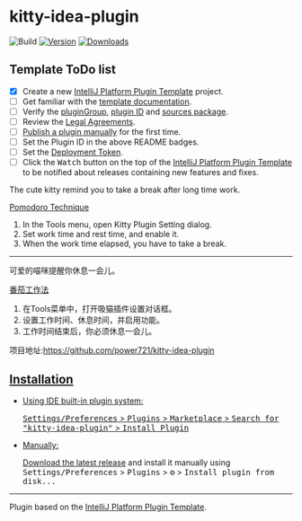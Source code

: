 # kitty-idea-plugin

![Build](https://github.com/power721/kitty-idea-plugin/workflows/Build/badge.svg)
[![Version](https://img.shields.io/jetbrains/plugin/v/PLUGIN_ID.svg)](https://plugins.jetbrains.com/plugin/PLUGIN_ID)
[![Downloads](https://img.shields.io/jetbrains/plugin/d/PLUGIN_ID.svg)](https://plugins.jetbrains.com/plugin/PLUGIN_ID)

## Template ToDo list
- [x] Create a new [IntelliJ Platform Plugin Template][template] project.
- [ ] Get familiar with the [template documentation][template].
- [ ] Verify the [pluginGroup](/gradle.properties), [plugin ID](/src/main/resources/META-INF/plugin.xml) and [sources package](/src/main/kotlin).
- [ ] Review the [Legal Agreements](https://plugins.jetbrains.com/docs/marketplace/legal-agreements.html).
- [ ] [Publish a plugin manually](https://plugins.jetbrains.com/docs/intellij/publishing-plugin.html?from=IJPluginTemplate) for the first time.
- [ ] Set the Plugin ID in the above README badges.
- [ ] Set the [Deployment Token](https://plugins.jetbrains.com/docs/marketplace/plugin-upload.html).
- [ ] Click the <kbd>Watch</kbd> button on the top of the [IntelliJ Platform Plugin Template][template] to be notified about releases containing new features and fixes.

<!-- Plugin description -->
<p>The cute kitty remind you to take a break after long time work.</p>
      <a href="https://en.wikipedia.org/wiki/Pomodoro_Technique">Pomodoro Technique</a>
      <ol>
        <li>In the Tools menu, open Kitty Plugin Setting dialog.</li>
        <li>Set work time and rest time, and enable it.</li>
        <li>When the work time elapsed, you have to take a break.</li>
      </ol>
      <hr>
      <p>可爱的喵咪提醒你休息一会儿。</p>
      <a href="https://zh.wikipedia.org/wiki/%E7%95%AA%E8%8C%84%E5%B7%A5%E4%BD%9C%E6%B3%95">番茄工作法</a>
      <ol>
        <li>在Tools菜单中，打开吸猫插件设置对话框。</li>
        <li>设置工作时间、休息时间，并启用功能。</li>
        <li>工作时间结束后，你必须休息一会儿。</li>
      </ol>
      <p>项目地址:<a href="https://github.com/power721/kitty-idea-plugin">https://github.com/power721/kitty-idea-plugin</p>
<!-- Plugin description end -->

## Installation

- Using IDE built-in plugin system:
  
  <kbd>Settings/Preferences</kbd> > <kbd>Plugins</kbd> > <kbd>Marketplace</kbd> > <kbd>Search for "kitty-idea-plugin"</kbd> >
  <kbd>Install Plugin</kbd>
  
- Manually:

  Download the [latest release](https://github.com/power721/kitty-idea-plugin/releases/latest) and install it manually using
  <kbd>Settings/Preferences</kbd> > <kbd>Plugins</kbd> > <kbd>⚙️</kbd> > <kbd>Install plugin from disk...</kbd>


---
Plugin based on the [IntelliJ Platform Plugin Template][template].

[template]: https://github.com/JetBrains/intellij-platform-plugin-template
